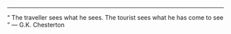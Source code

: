 
***

“ The traveller sees what he sees. The tourist sees what he has come to see ” — G.K. Chesterton
